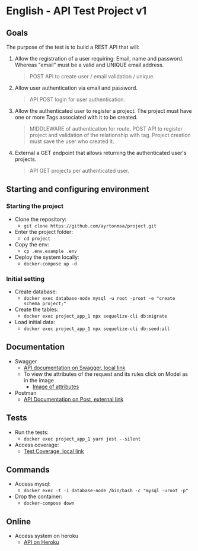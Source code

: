 # English - API Test Project v1 #

## Goals ##
The purpose of the test is to build a REST API that will:

1. Allow the registration of a user requiring: Email, name and password. Whereas "email" must be a valid and UNIQUE email address.
   >POST API to create user / email validation / unique.

2. Allow user authentication via email and password.
   >API POST login for user authentication.

3. Allow the authenticated user to register a project. The project must have one or more Tags associated with it to be created.
   >MIDDLEWARE of authentication for route.
   POST API to register project and validation of the relationship with tag.
   Project creation must save the user who created it.

4. External a GET endpoint that allows returning the authenticated user's projects.
   >API GET projects per authenticated user.

## Starting and configuring environment
### Starting the project ###
- Clone the repository:
   - `git clone https://github.com/ayrtonmsa/project.git`
- Enter the project folder:
   - `cd project`
- Copy the env:
   - `cp .env.example .env`
- Deploy the system locally:
   - `docker-compose up -d`

### Initial setting ###
- Create database:
   - `docker exec database-node mysql -u root -proot -e "create schema project;"`
- Create the tables:
   - `docker exec project_app_1 npx sequelize-cli db:migrate`
- Load initial data:
   - `docker exec project_app_1 npx sequelize-cli db:seed:all`

## Documentation ##
- Swagger
   - [API documentation on Swagger, local link](http://localhost:3000/api-docs)
   - To view the attributes of the request and its rules click on Model as in the image
      - [Image of attributes](https://ibb.co/xgb0wP3)
- Postman
   - [API Documentation on Post, external link](https://documenter.getpostman.com/view/1680688/TzmCgt3B)

## Tests ##
- Run the tests:
   - `docker exec project_app_1 yarn jest --silent`
- Access coverage:
   - [Test Coverage, local link](http://localhost:63342/project/coverage/lcov-report/index.html)

## Commands ##
- Access mysql:
   - `docker exec -t -i database-node /bin/bash -c "mysql -uroot -p"`
- Drop the container:
   - `docker-compose down`

## Online ##
- Access system on heroku
   - [API on Heroku](...link...)
